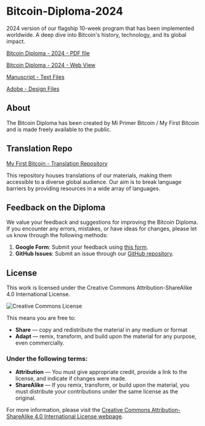 # Bitcoin-Diploma-2024

2024 version of our flagship 10-week program that has been implemented worldwide. A deep dive into Bitcoin's history, technology, and its global impact.

[Bitcoin Diploma - 2024 - PDF file](https://github.com/MyFirstBitcoin/Bitcoin-Diploma-2024/blob/main/Bitcoin%20Diploma%20-%202024%20-%20PDF.pdf)

[Bitcoin Diploma - 2024 - Web View](https://github.com/MyFirstBitcoin/Bitcoin-Diploma-2024/tree/main/Web%20View#web-view-of-bitcoin-diploma-2024) 

[Manuscript - Text Files](https://github.com/MyFirstBitcoin/Bitcoin-Diploma-2024/tree/main/Manuscript)

[Adobe - Design Files](https://github.com/MyFirstBitcoin/Bitcoin-Diploma-2024/tree/main/Adobe%20Files)

## About

The Bitcoin Diploma has been created by Mi Primer Bitcoin / My First Bitcoin and is made freely available to the public.

## Translation Repo

[My First Bitcoin - Translation Repository](https://github.com/MyFirstBitcoin/Translation) 

This repository houses translations of our materials, making them accessible to a diverse global audience. Our aim is to break language barriers by providing resources in a wide array of languages.

## Feedback on the Diploma

We value your feedback and suggestions for improving the Bitcoin Diploma. If you encounter any errors, mistakes, or have ideas for changes, please let us know through the following methods:

1. **Google Form**: Submit your feedback using [this form](https://forms.gle/rc1YD965dQEW3qZK6).
2. **GitHub Issues**: Submit an issue through our [GitHub repository](https://github.com/MyFirstBitcoin/Bitcoin-Diploma-2024/issues).

## License

This work is licensed under the Creative Commons Attribution-ShareAlike 4.0 International License.

![Creative Commons License](https://i.creativecommons.org/l/by-sa/4.0/88x31.png)

This means you are free to:

- **Share** — copy and redistribute the material in any medium or format
- **Adapt** — remix, transform, and build upon the material for any purpose, even commercially.

### Under the following terms:

- **Attribution** — You must give appropriate credit, provide a link to the license, and indicate if changes were made.
- **ShareAlike** — If you remix, transform, or build upon the material, you must distribute your contributions under the same license as the original.

For more information, please visit the [Creative Commons Attribution-ShareAlike 4.0 International License webpage](http://creativecommons.org/licenses/by-sa/4.0/).

